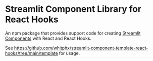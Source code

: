 # Streamlit Component Library for React Hooks

An npm package that provides support code for creating [Streamlit Components](https://docs.streamlit.io/en/stable/streamlit_components.html) with React and React Hooks.


See https://github.com/whitphx/streamlit-component-template-react-hooks/tree/main/template for usage.

